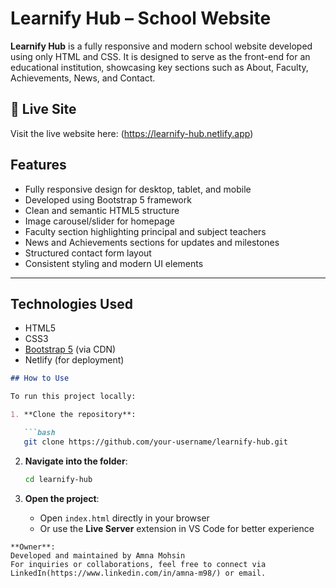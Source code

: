 # Learnify Hub – School Website

**Learnify Hub** is a fully responsive and modern school website developed using only HTML and CSS. It is designed to serve as the front-end for an educational institution, showcasing key sections such as About, Faculty, Achievements, News, and Contact.

## 🔗 Live Site

Visit the live website here: (https://learnify-hub.netlify.app)

## Features

- Fully responsive design for desktop, tablet, and mobile
- Developed using Bootstrap 5 framework
- Clean and semantic HTML5 structure
- Image carousel/slider for homepage
- Faculty section highlighting principal and subject teachers
- News and Achievements sections for updates and milestones
- Structured contact form layout
- Consistent styling and modern UI elements

---

## Technologies Used

- HTML5  
- CSS3  
- [Bootstrap 5](https://getbootstrap.com/) (via CDN)  
- Netlify (for deployment)

````markdown
## How to Use

To run this project locally:

1. **Clone the repository**:

   ```bash
   git clone https://github.com/your-username/learnify-hub.git
````

2. **Navigate into the folder**:

   ```bash
   cd learnify-hub
   ```

3. **Open the project**:

   * Open `index.html` directly in your browser
   * Or use the **Live Server** extension in VS Code for better experience

```
**Owner**:
Developed and maintained by Amna Mohsin
For inquiries or collaborations, feel free to connect via LinkedIn(https://www.linkedin.com/in/amna-m98/) or email.


